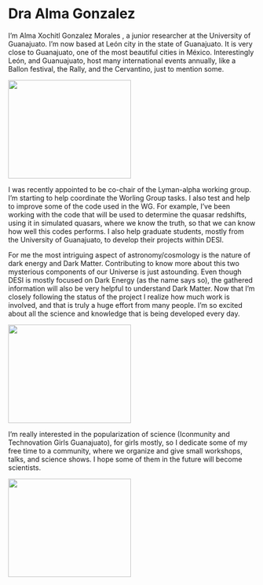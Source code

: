 
# Dra Alma Gonzalez


I’m Alma Xochitl Gonzalez Morales , a junior researcher at the University of Guanajuato. I’m now based at León city in the state of Guanajuato. 
It is very close to Guanajuato, one of the most beautiful cities in México. Interestingly León, and Guanuajuato, host many international events annually, 
like a Ballon festival, the Rally, and the Cervantino, just to mention some.


<p float="left">
  <img src="./images/Cervantino.png ", width=250, height=200>
</p>

I was recently appointed to be co-chair of the Lyman-alpha working group. I’m starting to help coordinate the Worling Group tasks. I also test and help to 
improve some of the code used in the WG. For example, I’ve been working with the code that will be used to determine the quasar redshifts, using it in simulated
quasars, where we know the truth, so that we can know how well this codes performs. I also help graduate students, mostly from the University of Guanajuato, 
to develop their projects within DESI.

For me the most intriguing aspect of astronomy/cosmology is the nature of dark energy and Dark Matter. Contributing to know more about this two mysterious 
components of our Universe is just astounding. Even though DESI is mostly focused on Dark Energy (as the name says so), the gathered information will also 
be very helpful to understand Dark Matter. Now that I’m closely following the status of the project I realize how much work is involved, and that is truly 
a huge effort from many people. I’m so excited about all the science and knowledge that is being developed every day.


<p float="left">
  <img src="./images/Alma_mayall.jpg ", width=250, height=200>
</p>
I’m really interested in the popularization of science (Iconmunity and Technovation Girls Guanajuato), for girls mostly, so I dedicate some of my free time
to a community, where we organize and give small workshops, talks, and science shows. I hope some of them in the future will become scientists.



<p float="left">
  <img src="./images/Alma_group.jpg ", width=250, height=200>
</p>
